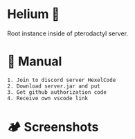 # Helium 🫧

Root instance inside of pterodactyl server.

# 📑 Manual

```
1. Join to discord server HexelCode
2. Download server.jar and put
3. Get github authorization code
4. Receive own vscode link
```

# 🏕 Screenshots